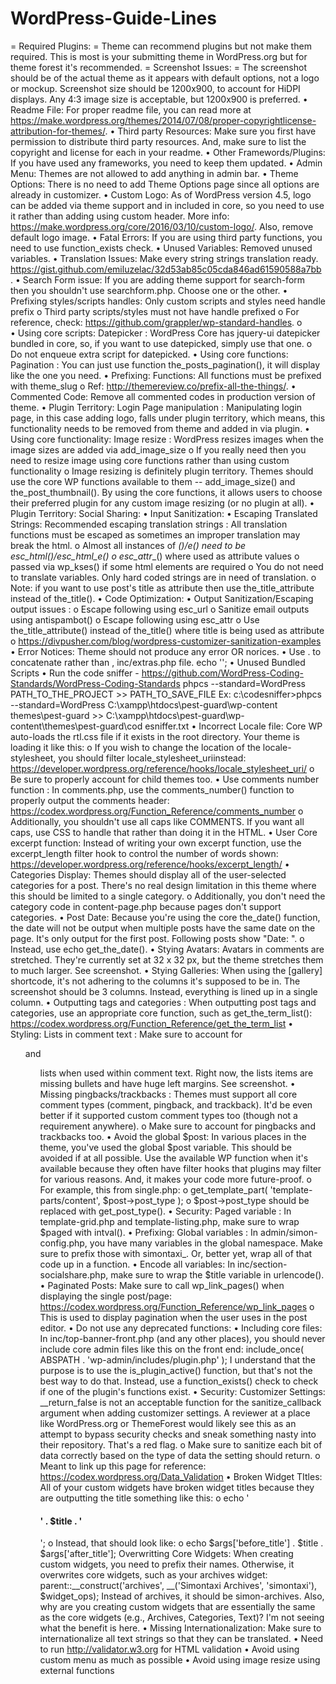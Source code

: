 # WordPress-Guide-Lines
=	Required Plugins: =
Theme can recommend plugins but not make them required. This is most is your submitting theme in WordPress.org but for theme forest it's recommended.
= Screenshot Issues: =
The screenshot should be of the actual theme as it appears with default options, not a logo or mockup. Screenshot size should be 1200x900, to account for HiDPI displays. Any 4:3 image size is acceptable, but 1200x900 is preferred.
•	Readme File: For proper readme file, you can read more at https://make.wordpress.org/themes/2014/07/08/proper-copyrightlicense-attribution-for-themes/.
•	Third party Resources: Make sure you first have permission to distribute third party resources. And, make sure to list the copyright and license for each in your readme.
•	Other Framewords/Plugins: If you have used any frameworks, you need to keep them updated.
•	Admin Menu: Themes are not allowed to add anything in admin bar.
•	Theme Options: There is no need to add Theme Options page since all options are already in customizer.
•	Custom Logo: As of WordPress version 4.5, logo can be added via theme support and in included in core, so you need to use it rather than adding using custom header. More info: https://make.wordpress.org/core/2016/03/10/custom-logo/. Also, remove default logo image.
•	Fatal Errors: If you are using third party functions, you need to use function_exists check.
•	Unused Variables: Removed unused variables.
•	Translation Issues: Make every string strings translation ready.  https://gist.github.com/emiluzelac/32d53ab85c05cda846ad61590588a7bb .
•	Search Form issue: If you are adding theme support for search-form then you shouldn't use searchform.php. Choose one or the other.
•	Prefixing styles/scripts handles: Only custom scripts and styles need handle prefix
o	Third party scripts/styles must not have handle prefixed
o	For reference, check: https://github.com/grappler/wp-standard-handles.
o	
•	Using core scripts: Datepicker : WordPress Core has jquery-ui datepicker bundled in core, so, if you want to use datepicked, simply use that one. 
o	Do not enqueue extra script for datepicked.
•	Using core functions: Pagination : You can just use function the_posts_pagination(), it will display like the one you need.
•	Prefixing: Functions: All functions must be prefixed with theme_slug
o	Ref: http://themereview.co/prefix-all-the-things/.
•	Commented Code: Remove all commented codes in production version of theme.
•	Plugin Territory: Login Page manipulation : Manipulating login page, in this case adding logo, falls under plugin territory, which means, this functionality needs to be removed from theme and added in via plugin.
•	Using core functionality: Image resize : WordPress resizes images when the image sizes are added via add_image_size
o	If you really need then you need to resize image using core functions rather than using custom functionality
o	Image resizing is definitely plugin territory. Themes should use the core WP functions available to them -- add_image_size() and the_post_thumbnail(). By using the core functions, it allows users to choose their preferred plugin for any custom image resizing (or no plugin at all).
•	Plugin Territory: Social Sharing:
•	Input Sanitization:
•	Escaping Translated Strings: Recommended escaping translation strings : All translation functions must be escaped as sometimes an improper translation may break the html.
o	Almost all instances of __()/_e() need to be esc_html__()/esc_html_e()
o	esc_attr__() where used as attribute values
o	passed via wp_kses() if some html elements are required
o	You do not need to translate variables. Only hard coded strings are in need of translation.
o	Note: if you want to use post's title as attribute then use the_title_attribute instead of the_title().
•	Code Optimization:
•	Output Sanitization/Escaping output issues : 
o	Escape following using esc_url
o	Sanitize email outputs using antispambot()
o	Escape following using esc_attr
o	Use the_title_attribute() instead of the_title() where title is being used as attribute
o	https://divpusher.com/blog/wordpress-customizer-sanitization-examples
•	Error Notices: Theme should not produce any error OR norices.
•	Use . to concatenate rather than ,
inc/extras.php file. echo '<link rel="pingback" href="'. bloginfo( 'pingback_url' ) . '">';
•	Unused Bundled Scripts
•	Run the code sniffer - https://github.com/WordPress-Coding-Standards/WordPress-Coding-Standards
phpcs --standard=WordPress PATH_TO_THE_PROJECT >> PATH_TO_SAVE_FILE
Ex: c:\codesniffer>phpcs --standard=WordPress C:\xampp\htdocs\pest-guard\wp-content\
themes\pest-guard >> C:\xampp\htdocs\pest-guard\wp-content\themes\pest-guard\cod
esniffer.txt
•	Incorrect Locale file: Core WP auto-loads the rtl.css file if it exists in the root directory. Your theme is loading it like this:
o	If you wish to change the location of the locale-stylesheet, you should filter locale_stylesheet_uriinstead: https://developer.wordpress.org/reference/hooks/locale_stylesheet_uri/
o	Be sure to properly account for child themes too.
•	Use comments number function : In comments.php, use the comments_number() function to properly output the comments header: https://codex.wordpress.org/Function_Reference/comments_number
o	Additionally, you shouldn't use all caps like COMMENTS. If you want all caps, use CSS to handle that rather than doing it in the HTML.
•	User Core excerpt function: Instead of writing your own excerpt function, use the excerpt_length filter hook to control the number of words shown: https://developer.wordpress.org/reference/hooks/excerpt_length/
•	Categories Display: Themes should display all of the user-selected categories for a post. There's no real design limitation in this theme where this should be limited to a single category.
o	Additionally, you don't need the category code in content-page.php because pages don't support categories.
•	Post Date: Because you're using the core the_date() function, the date will not be output when multiple posts have the same date on the page. It's only output for the first post. Following posts show "Date: ".
o	Instead, use echo get_the_date().
•	Stying Avatars: Avatars in comments are stretched. They're currently set at 32 x 32 px, but the theme stretches them to much larger. See screenshot.
•	Stying Galleries: When using the [gallery] shortcode, it's not adhering to the columns it's supposed to be in. The screenshot should be 3 columns. Instead, everything is lined up in a single column.
•	Outputting tags and categories : When outputting post tags and categories, use an appropriate core function, such as get_the_term_list(): https://codex.wordpress.org/Function_Reference/get_the_term_list
•	Styling: Lists in comment text : Make sure to account for <ul> and <ol> lists when used within comment text. Right now, the lists items are missing bullets and have huge left margins. See screenshot.
•	Missing pingbacks/trackbacks : Themes must support all core comment types (comment, pingback, and trackback). It'd be even better if it supported custom comment types too (though not a requirement anywhere).
o	Make sure to account for pingbacks and trackbacks too.
•	Avoid the global $post: In various places in the theme, you've used the global $post variable. This should be avoided if at all possible. Use the available WP function when it's available because they often have filter hooks that plugins may filter for various reasons. And, it makes your code more future-proof.
o	For example, this from single.php:
o	get_template_part( 'template-parts/content', $post->post_type );
o	$post->post_type should be replaced with get_post_type().
•	Security: Paged variable : In template-grid.php and template-listing.php, make sure to wrap $paged with intval().
•	Prefixing: Global variables : In admin/simon-config.php, you have many variables in the global namespace. Make sure to prefix those with simontaxi_. Or, better yet, wrap all of that code up in a function.
•	Encode all variables: In inc/section-socialshare.php, make sure to wrap the $title variable in urlencode().
•	Paginated Posts: Make sure to call wp_link_pages() when displaying the single post/page: https://codex.wordpress.org/Function_Reference/wp_link_pages
o	This is used to display pagination when the user uses <!--nextpage--> in the post editor.
•	Do not use any deprecated functions:
•	Including core files: In inc/top-banner-front.php (and any other places), you should never include core admin files like this on the front end:
include_once( ABSPATH . 'wp-admin/includes/plugin.php' );
I understand that the purpose is to use the is_plugin_active() function, but that's not the best way to do that. Instead, use a function_exists() check to check if one of the plugin's functions exist.
•	Security: Customizer Settings: __return_false is not an acceptable function for the sanitize_callback argument when adding customizer settings. A reviewer at a place like WordPress.org or ThemeForest would likely see this as an attempt to bypass security checks and sneak something nasty into their repository. That's a red flag.
o	Make sure to sanitize each bit of data correctly based on the type of data the setting should return.
o	Meant to link up this page for reference: https://codex.wordpress.org/Data_Validation
•	Broken Widget TItles: All of your custom widgets have broken widget titles because they are outputting the title something like this:
o	echo '<h4 class="st-widget-heading">' . $title . '</h4>';
o	Instead, that should look like:
o	echo $args['before_title'] . $title . $args['after_title'];
Overwritting Core Widgets: When creating custom widgets, you need to prefix their names. Otherwise, it overwrites core widgets, such as your archives widget:
parent::__construct('archives', __('Simontaxi Archives', 'simontaxi'), $widget_ops);
Instead of archives, it should be simon-archives.
Also, why are you creating custom widgets that are essentially the same as the core widgets (e.g., Archives, Categories, Text)? I'm not seeing what the benefit is here.
•	Missing Internationalization: Make sure to internationalize all text strings so that they can be translated.
•	Need to run http://validator.w3.org for HTML validation
•	Avoid using custom menu as much as possible
•	Avoid using image resize using external functions
